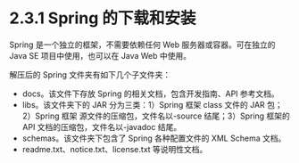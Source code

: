 # 2.3.1 Spring 的下载和安装

Spring 是一个独立的框架，不需要依赖任何 Web 服务器或容器。可在独立的 Java SE 项目中使用，也可以在 Java Web 中使用。

解压后的 Spring 文件夹有如下几个子文件夹：

* docs。该文件下存放 Spring 的相关文档，包含开发指南、API 参考文档。
* libs。该文件夹下的 JAR 分为三类：1）Spring 框架 class 文件的 JAR 包；2）Spring 框架 源文件的压缩包，文件名以-source 结尾；3）Spring 框架的 API 文档的压缩包，文件名以-javadoc 结尾。
* schemas。该文件夹下包含了 Spring 各种配置文件的 XML Schema 文档。
* readme.txt、notice.txt、license.txt 等说明性文档。



